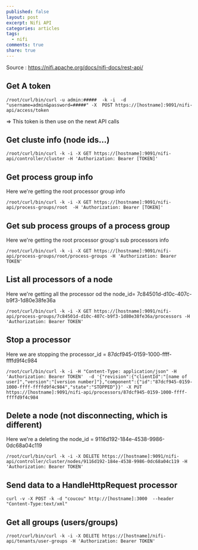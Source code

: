 ```yaml
---
published: false
layout: post
excerpt: Nifi API
categories: articles
tags:
  - nifi
comments: true
share: true
---
```

Source : https://nifi.apache.org/docs/nifi-docs/rest-api/ 

## Get A token 
```shell
/root/curl/bin/curl -u admin:#####  -k -i  -d "username=admin&password=#####" -X  POST https://[hostname]:9091/nifi-api/access/token 
```
=> This token is then use on the newt API calls

## Get cluste info (node ids...) 
```shell
/root/curl/bin/curl -k -i -X GET https://[hostname]:9091/nifi-api/controller/cluster -H 'Authorization: Bearer [TOKEN]'
```

## Get process group info 
Here we're getting the root processor group info
```shell
/root/curl/bin/curl -k -i -X GET https://[hostname]:9091/nifi-api/process-groups/root  -H 'Authorization: Bearer [TOKEN]'
```

## Get sub process groups of a process group 
Here we're getting the root processor group's sub processors info
```shell
/root/curl/bin/curl -k -i -X GET https://[hostname]:9091/nifi-api/process-groups/root/process-groups -H 'Authorization: Bearer TOKEN'
``` 

## List all processors of a node 
Here we're getting all the processor od the node_id= 7c84501d-d10c-407c-b9f3-1d80e38fe36a
```shell
/root/curl/bin/curl -k -i -X GET https://[hostname]:9091/nifi-api/process-groups/7c84501d-d10c-407c-b9f3-1d80e38fe36a/processors -H 'Authorization: Bearer TOKEN'
```

## Stop a processor 
Here we are stopping the processor_id = 87dcf945-0159-1000-ffff-ffffd9f4c984
```shell
/root/curl/bin/curl -k -i -H "Content-Type: application/json" -H 'Authorization: Bearer TOKEN'  -d '{"revision":{"clientId":"[name of user]","version":"[version number]"},"component":{"id":"87dcf945-0159-1000-ffff-ffffd9f4c984","state":"STOPPED"}}' -X PUT https://[hostname]:9091/nifi-api/processors/87dcf945-0159-1000-ffff-ffffd9f4c984
```

## Delete a node (not disconnecting, which is different)
Here we're a deleting the node_id = 9116d192-184e-4538-9986-0dc68a04c119
```shell
/root/curl/bin/curl -k -i -X DELETE https://[hostname]:9091/nifi-api/controller/cluster/nodes/9116d192-184e-4538-9986-0dc68a04c119 -H 'Authorization: Bearer TOKEN'
```

## Send data to a HandleHttpRequest processor
```shell
curl -v -X POST -k -d "coucou" http://[hostname]:3000  --header "Content-Type:text/xml"
```

## Get all groups (users/groups)
```shell
/root/curl/bin/curl -k -i -X DELETE https://[hostname]/nifi-api/tenants/user-groups -H 'Authorization: Bearer TOKEN'
```